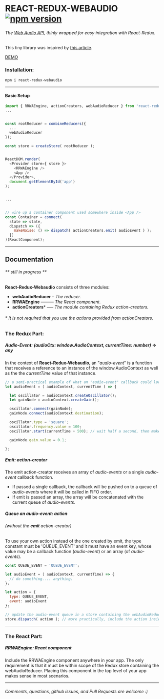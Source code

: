 # **REACT-REDUX-WEBAUDIO** [![npm version](https://badge.fury.io/js/react-redux-webaudio.svg)](https://badge.fury.io/js/react-redux-webaudio)
###### The [Web Audio API](https://developer.mozilla.org/en-US/docs/Web/API/Web_Audio_API), thinly wrapped for easy integration with React-Redux.
This tiny library was inspired by [this article](http://joesul.li/van/react-and-web-audio/).

[DEMO](https://bsaphier.github.io/react-redux-webaudio/examples/public/index.html)

### **Installation:**
```bash
npm i react-redux-webaudio
```

---

#### Basic Setup
```javascript
import { RRWAEngine, actionCreators, webAudioReducer } from 'react-redux-webaudio';
...


const rootReducer = combineReducers({
  ...
  webAudioReducer
});

const store = createStore( rootReducer );


ReactDOM.render(
  <Provider store={ store }>
    <RRWAEngine />
    <App />
  </Provider>,
  document.getElementById('app')
);


...


// wire up a container component used somewhere inside <App />
const Container = connect(
  state => state,
  dispatch => ({
    makeNoise: () => dispatch( actionCreators.emit( audioEvent ) );
  })
)(ReactComponent);
```
---


## **Documentation**
###### \*\* _still in progress_ \*\*


**React-Redux-Webaudio** consists of three modules:
- **webAudioReducer** – *The reducer.*
- **RRWAEngine** –––––– *The React component.*
- **actionCreators**\* ––– *The module containing Redux action-creators.*
######  \* It is not required that you use the actions provided from actionCreators.


### The Redux Part:

##### Audio-Event: **(audioCtx: window.AudioContext, currentTime: number) => any**
In the context of **React-Redux-Webaudio**, an "*audio-event*" is a function that receives a reference to an instance of the window.AudioContext as well as the the *currentTime* value of that instance.

```javascript
// a semi-practical example of what an "audio-event" callback could look like
let audioEvent = ( audioContext, currentTime ) => {

  let oscillator = audioContext.createOscillator();
  let gainNode = audioContext.createGain();

  oscillator.connect(gainNode);
  gainNode.connect(audioContext.destination);

  oscillator.type = 'square';
  oscillator.frequency.value = 100;
  oscillator.start(currentTime + 500); // wait half a second, then make sound.

  gainNode.gain.value = 0.1;

};
```

##### Emit: **action-creator**
The emit action-creator receives an array of *audio-events* or a single *audio-event* callback function.
- If passed a single callback, the callback will be pushed on to a queue of *audio-events* where it will be called in FIFO order.
- If emit is passed an array, the array will be concatenated with the current queue of *audio-events*.

##### Queue an *audio-event*: **action**
###### (without the **emit** action-creator)
To use your own action instead of the one created by emit, the type constant must be 'QUEUE_EVENT' and it must have an event key, whose value may be a callback function (*audio-event*) or an array (of *audio-events*).

```javascript
const QUEUE_EVENT = 'QUEUE_EVENT';

let audioEvent = ( audioContext, currentTime) => {
  // do something.... anything.
};

let action = {
  type: QUEUE_EVENT,
  event: audioEvent
};

// update the audio-event queue in a store containing the webAudioReducer
store.dispatch( action ); // more practically, include the action inside react-redux's connect()
```

---

### The React Part:
##### RRWAEngine: React component
Include the RRWAEngine component anywhere in your app. The only requirement is that it must be within scope of the Redux store containing the webAudioReducer. Placing this component in the top level of your app makes sense in most scenarios.

---


###### *Comments, questions, github issues, and Pull Requests are welcome* :)
